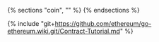 {% sections "coin", "" %}
{% endsections %}

{% include "git+https://github.com/ethereum/go-ethereum.wiki.git/Contract-Tutorial.md" %}